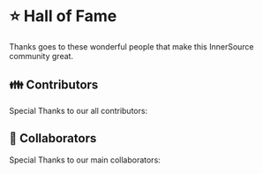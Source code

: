 # ⭐ Hall of Fame

Thanks goes to these wonderful people that make this InnerSource community great.

## 👪 Contributors

Special Thanks to our all contributors:

<!-- readme: contributors -start -->
<!-- readme: contributors -end -->

## 💪 Collaborators

Special Thanks to our main collaborators:

<!-- readme: collaborators -start -->
<!-- readme: collaborators -end -->
